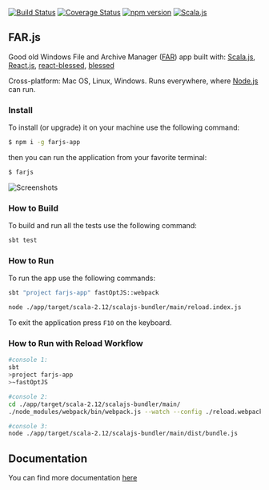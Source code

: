
[![Build Status](https://travis-ci.com/scommons/far-js.svg?branch=master)](https://travis-ci.com/scommons/far-js)
[![Coverage Status](https://coveralls.io/repos/github/scommons/far-js/badge.svg?branch=master)](https://coveralls.io/github/scommons/far-js?branch=master)
[![npm version](https://img.shields.io/npm/v/farjs-app)](https://www.npmjs.com/package/farjs-app)
[![Scala.js](https://www.scala-js.org/assets/badges/scalajs-0.6.17.svg)](https://www.scala-js.org)

## FAR.js

Good old Windows File and Archive Manager
([FAR](https://farmanager.com/index.php?l=en)) app built with:
  [Scala.js](https://www.scala-js.org/),
  [React.js](https://reactjs.org/),
  [react-blessed](https://github.com/Yomguithereal/react-blessed),
  [blessed](https://github.com/chjj/blessed)

Cross-platform: Mac OS, Linux, Windows. Runs everywhere,
where [Node.js](https://nodejs.org/) can run.

### Install

To install (or upgrade) it on your machine use the following command:

``` bash
$ npm i -g farjs-app
```

then you can run the application from your favorite terminal:

``` bash
$ farjs
```

![Screenshots](https://raw.githubusercontent.com/scommons/far-js/master/docs/images/screenshots.png)

### How to Build

To build and run all the tests use the following command:
```bash
sbt test
```

### How to Run

To run the app use the following commands:
```bash
sbt "project farjs-app" fastOptJS::webpack

node ./app/target/scala-2.12/scalajs-bundler/main/reload.index.js
```

To exit the application press `F10` on the keyboard.

### How to Run with Reload Workflow

```bash
#console 1:
sbt
>project farjs-app
>~fastOptJS

#console 2:
cd ./app/target/scala-2.12/scalajs-bundler/main/
./node_modules/webpack/bin/webpack.js --watch --config ./reload.webpack.config.js

#console 3:
node ./app/target/scala-2.12/scalajs-bundler/main/dist/bundle.js
```

## Documentation

You can find more documentation [here](https://scommons.org/)
